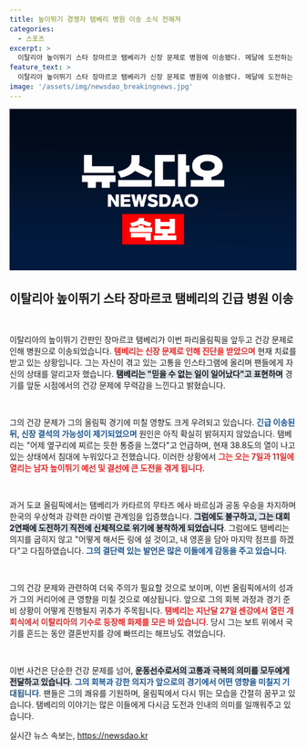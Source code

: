 ```yaml
---
title: 높이뛰기 경쟁자 탬베리 병원 이송 소식 전해져
categories:
  - 스포츠
excerpt: >
  이탈리아 높이뛰기 스타 장마르코 탬베리가 신장 문제로 병원에 이송됐다. 메달에 도전하는 경기를 3일 앞두고 침대에 누워 고통을 호소하며, 마지막 순간까지 포기하지 않겠다는 의지를 다졌다. 탬베리의 불운, 과연 다음 경기는?
feature_text: >
  이탈리아 높이뛰기 스타 장마르코 탬베리가 신장 문제로 병원에 이송됐다. 메달에 도전하는 경기를 3일 앞두고 침대에 누워 고통을 호소하며, 마지막 순간까지 포기하지 않겠다는 의지를 다졌다. 탬베리의 불운, 과연 다음 경기는?
image: '/assets/img/newsdao_breakingnews.jpg'
---
```


<p><img src="/assets/img/newsdao_breakingnews.jpg" alt="cryptoinkorea 속보" /></p>

<h2 data-ke-size="size26">이탈리아 높이뛰기 스타 장마르코 탬베리의 긴급 병원 이송</h2>

<p data-ke-size="size16">&nbsp;</p>

<p>이탈리아의 높이뛰기 간판인 장마르코 탬베리가 이번 파리올림픽을 앞두고 건강 문제로 인해 병원으로 이송되었습니다. <b><span style="color: #ee2323;">탬베리는 신장 문제로 인해 진단을 받았으며</span></b> 현재 치료를 받고 있는 상황입니다. 그는 자신이 겪고 있는 고통을 인스타그램에 올리며 팬들에게 자신의 상태를 알리고자 했습니다. <b><span style="background-color: #21538527;">탬베리는 "믿을 수 없는 일이 일어났다"고 표현하며</span></b> 경기를 앞둔 시점에서의 건강 문제에 무력감을 느낀다고 밝혔습니다. </p>

<p data-ke-size="size16">&nbsp;</p>

<p>그의 건강 문제가 그의 올림픽 경기에 미칠 영향도 크게 우려되고 있습니다. <b><span style="color: #1a5490;">긴급 이송된 뒤, 신장 결석의 가능성이 제기되었으며</span></b> 원인은 아직 확실히 밝혀지지 않았습니다. 탬베리는 "어제 옆구리에 찌르는 듯한 통증을 느꼈다"고 언급하며, 현재 38.8도의 열이 나고 있는 상태에서 침대에 누워있다고 전했습니다. 이러한 상황에서 <b><span style="color: #ee2323;">그는 오는 7일과 11일에 열리는 남자 높이뛰기 예선 및 결선에 큰 도전을 겪게 됩니다</span></b>. </p>

<p data-ke-size="size16">&nbsp;</p>

<p>과거 도쿄 올림픽에서는 탬베리가 카타르의 무타즈 에사 바르심과 공동 우승을 차지하며 한국의 우상혁과 강력한 라이벌 관계임을 입증했습니다. <b><span style="background-color: #21538527;">그럼에도 불구하고, 그는 대회 2연패에 도전하기 직전에 신체적으로 위기에 봉착하게 되었습니다</span></b>. 그럼에도 탬베리는 의지를 굽히지 않고 "어떻게 해서든 링에 설 것이고, 내 영혼을 담아 마지막 점프를 하겠다"고 다짐하였습니다. <b><span style="color: #1a5490;">그의 결단력 있는 발언은 많은 이들에게 감동을 주고 있습니다</span></b>.</p>

<p data-ke-size="size16">&nbsp;</p>

<p>그의 건강 문제와 관련하여 더욱 주의가 필요할 것으로 보이며, 이번 올림픽에서의 성과가 그의 커리어에 큰 영향을 미칠 것으로 예상됩니다. 앞으로 그의 회복 과정과 경기 준비 상황이 어떻게 진행될지 귀추가 주목됩니다. <b><span style="color: #ee2323;">탬베리는 지난달 27일 센강에서 열린 개회식에서 이탈리아의 기수로 등장해 화제를 모은 바 있습니다</span></b>. 당시 그는 보트 위에서 국기를 흔드는 동안 결혼반지를 강에 빠뜨리는 해프닝도 겪었습니다. </p>

<p data-ke-size="size16">&nbsp;</p>

<p>이번 사건은 단순한 건강 문제를 넘어, <b><span style="background-color: #21538527;">운동선수로서의 고통과 극복의 의미를 모두에게 전달하고 있습니다</span></b>. <b><span style="color: #1a5490;">그의 회복과 강한 의지가 앞으로의 경기에서 어떤 영향을 미칠지 기대됩니다</span></b>. 팬들은 그의 쾌유를 기원하며, 올림픽에서 다시 뛰는 모습을 간절히 꿈꾸고 있습니다. 탬베리의 이야기는 많은 이들에게 다시금 도전과 인내의 의미를 일깨워주고 있습니다.</p>
실시간 뉴스 속보는, <a href="https://newsdao.kr" rel="dofollow">https://newsdao.kr</a>


